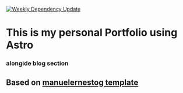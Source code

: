 [![Weekly Dependency Update](https://github.com/brahimABD98/my-portfolio/actions/workflows/update.yml/badge.svg)](https://github.com/brahimABD98/portfolio/actions/workflows/update.yml)

# This is my personal Portfolio using Astro
### alongide blog section


## Based on [manuelernestog template](https://github.com/manuelernestog/astro-modern-personal-website)

